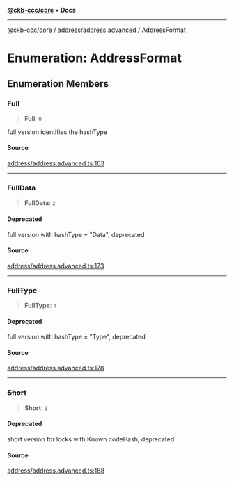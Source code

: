 [**@ckb-ccc/core**](README.md) • **Docs**

***

[@ckb-ccc/core](README.md) / [address/address.advanced](address.address.advanced.md) / AddressFormat

# Enumeration: AddressFormat

## Enumeration Members

### Full

> **Full**: `0`

full version identifies the hashType

#### Source

[address/address.advanced.ts:163](https://github.com/SpectreMercury/ccc/blob/1b34760fdeb60ebebc0a7e641c12ef11dff1e7d0/packages/core/src/address/address.advanced.ts#L163)

***

### ~~FullData~~

> **FullData**: `2`

#### Deprecated

full version with hashType = "Data", deprecated

#### Source

[address/address.advanced.ts:173](https://github.com/SpectreMercury/ccc/blob/1b34760fdeb60ebebc0a7e641c12ef11dff1e7d0/packages/core/src/address/address.advanced.ts#L173)

***

### ~~FullType~~

> **FullType**: `4`

#### Deprecated

full version with hashType = "Type", deprecated

#### Source

[address/address.advanced.ts:178](https://github.com/SpectreMercury/ccc/blob/1b34760fdeb60ebebc0a7e641c12ef11dff1e7d0/packages/core/src/address/address.advanced.ts#L178)

***

### ~~Short~~

> **Short**: `1`

#### Deprecated

short version for locks with Known codeHash, deprecated

#### Source

[address/address.advanced.ts:168](https://github.com/SpectreMercury/ccc/blob/1b34760fdeb60ebebc0a7e641c12ef11dff1e7d0/packages/core/src/address/address.advanced.ts#L168)
